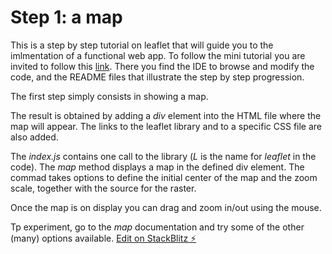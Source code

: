 # Step 1: a map

This is a step by step tutorial on leaflet that will guide you to the imlmentation of a functional web app. To follow the mini tutorial you are invited to follow this [link](https://stackblitz.com/edit/dhss2021). There you find the IDE to browse and modify the code, and the README files that illustrate the step by step progression.

The first step simply consists in showing a map.

The result is obtained by adding a *div* element into the HTML file where the map will appear. The links to the leaflet library and to a specific CSS
file are also added.

The *index.js* contains one call to the library (*L* is the name for *leaflet* in the code). The *map* method displays a map in the defined div element. The commad takes options to define the initial center of the map and the zoom scale, together with the source for the raster.

Once the map is on display you can drag and zoom in/out using the mouse.

Tp experiment, go to the *map* documentation and try some of the other (many) options available.
[Edit on StackBlitz ⚡️](https://stackblitz.com/edit/js-6zeg89)
